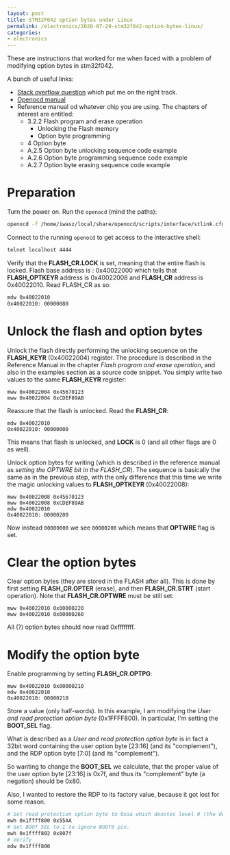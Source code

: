 ```yaml
---
layout: post
title: STM32F042 option bytes under Linux
permalink: /electronics/2020-07-29-stm32f042-option-bytes-linux/
categories: 
- electronics
---
```

These are instructions that worked for me when faced with a problem of modifying option bytes in stm32f042.

A bunch of useful links:
* [Stack overflow question](https://stackoverflow.com/questions/48927028/openocd-how-to-write-option-bytes-to-stm32f4) which put me on the right track.
* [Openocd manual](http://openocd.org/doc/html/General-Commands.html)
* Reference manual od whatever chip you are using. The chapters of interest are entitled:
  * 3.2.2 Flash program and erase operation 
    * Unlocking the Flash memory
    * Option byte programming
  * 4 Option byte 
  * A.2.5 Option byte unlocking sequence code example
  * A.2.6 Option byte programming sequence code example
  * A.2.7 Option byte erasing sequence code example

# Preparation
Turn the power on. Run the `openocd` (mind the paths):

```sh
openocd -f /home/iwasz/local/share/openocd/scripts/interface/stlink.cfg -f /home/iwasz/local/share/openocd/scripts/target/stm32f0x.cfg 
```

Connect to the running `openocd` to get access to the interactive shell:

```sh
telnet localhost 4444
```

Verify that the **FLASH_CR.LOCK** is set, meaning that the entire flash is locked. Flash base address is : 0x40022000 which tells that **FLASH_OPTKEYR** address is 0x40022008 and **FLASH_CR** address is 0x40022010. Read FLASH_CR as so:

```sh
mdw 0x40022010
0x40022010: 00000080 
```

# Unlock the flash and option bytes
Unlock the flash directly performing the unlocking sequence on the **FLASH_KEYR** (0x40022004) register. The procedure is described in the Reference Manual in the chapter *Flash program and erase operation*, and also in the examples section as a source code snippet. You simply write two values to the same **FLASH_KEYR** register:

```
mww 0x40022004 0x45670123
mww 0x40022004 0xCDEF89AB
```

Reassure that the flash is unlocked. Read the **FLASH_CR**:

```
mdw 0x40022010
0x40022010: 00000000 
```

This means that flash is unlocked, and **LOCK** is 0 (and all other flags are 0 as well).
 
Unlock option bytes for writing (which is described in the reference manual as *setting the OPTWRE bit in the FLASH_CR*). The sequence is basically the same as in the previous step, with the only difference that this time we write the magic unlocking values to **FLASH_OPTKEYR** (0x40022008):

```
mww 0x40022008 0x45670123
mww 0x40022008 0xCDEF89AB
mdw 0x40022010           
0x40022010: 00000200 
```

Now instead `00000000` we see `00000200` which means that **OPTWRE** flag is set.

# Clear the option bytes
Clear option bytes (they are stored in the FLASH after all). This is done by first setting **FLASH_CR.OPTER** (erase), and then **FLASH_CR.STRT** (start operation). Note that **FLASH_CR.OPTWRE** must be still set:

```
mww 0x40022010 0x00000220
mww 0x40022010 0x00000260
```

All (?) option bytes should now read 0xffffffff.

# Modify the option byte
Enable programming by setting **FLASH_CR.OPTPG**:

```
mww 0x40022010 0x00000210
mdw 0x40022010
0x40022010: 00000210
```

Store a value (only half-words). In this example, I am modifying the *User and read protection option byte* (0x1FFFF800). In particular, I'm setting the **BOOT_SEL** flag.

What is described as a *User and read protection option byte* is in fact a 32bit word containing the user option byte [23:16] (and its "complement"), and the RDP option byte [7:0] (and its "complement").

So wanting to change the **BOOT_SEL** we calculate, that the proper value of the user option byte [23:16] is 0x7f, and thus its "complement" byte (a negation) should be 0x80. 

Also, I wanted to restore the RDP to its factory value, because it got lost for some reason.

```sh
# Set read protection option byte to 0xaa which denotes level 0 (the default) 
mwh 0x1ffff800 0x55AA
# Set BOOT_SEL to 1 to ignore BOOT0 pin. 
mwh 0x1ffff802 0x807f
# Verify
mdw 0x1ffff800
```
